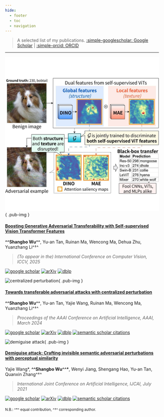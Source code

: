 ```yaml
---
hide:
  - footer
  - toc
  - navigation
---
```


> A selected list of my publications. [:simple-googlescholar: Google Scholar](https://scholar.google.com/citations?user=Mf-JoyQAAAAJ) | [:simple-orcid: ORCID](https://orcid.org/0000-0002-0737-7420)

---

<div class="pub-grid" markdown>

![dsva](assets/dsva.jpg){ .pub-img }

<div markdown>

#### [Boosting Generative Adversarial Transferability with Self-supervised Vision Transformer Features](https://arxiv.org/abs/2506.21046)

**^^Shangbo Wu^^**, Yu-an Tan, Ruinan Ma, Wencong Ma, Dehua Zhu, Yuanzhang Li^†^

> _(To appear in the) International Conference on Computer Vision, ICCV, 2025_

[![google scholar](https://img.shields.io/badge/Google%20Scholar-4285F4?logo=googlescholar&labelColor=beige)](https://scholar.google.com/#)
[![arXiv](https://img.shields.io/badge/2506.21046-b31b1b?logo=arxiv&labelColor=2d3339)](https://arxiv.org/abs/2506.21046)
[![dblp](https://img.shields.io/badge/dblp-ICCV%202025-fbba00?logo=dblp&labelColor=004f9f)](https://dblp.org/#)

<!-- [![semantic scholar citations](https://img.shields.io/badge/dynamic/json?url=https%3A%2F%2Fapi.semanticscholar.org%2Fgraph%2Fv1%2Fpaper%2F7e59fdd13e3e9c8387d2a124adf47c05a6aeda8c%3Ffields%3DcitationCount&query=%24.citationCount&style=social&logo=semanticscholar&label=citations&cacheSeconds=7200)](https://www.semanticscholar.org/paper/Towards-Transferable-Adversarial-Attacks-with-Wu-Tan/7e59fdd13e3e9c8387d2a124adf47c05a6aeda8c) -->

</div></div>

<div class="pub-grid" markdown>

![centralized perturbation](assets/centralized-perturbation.png){ .pub-img }

<div markdown>

#### [Towards transferable adversarial attacks with centralized perturbation](https://doi.org/10.1609/aaai.v38i6.28427)

**^^Shangbo Wu^^**, Yu-an Tan, Yajie Wang, Ruinan Ma, Wencong Ma, Yuanzhang Li^†^

> _Proceedings of the AAAI Conference on Artificial Intelligence, AAAI, March 2024_

[![google scholar](https://img.shields.io/badge/Google%20Scholar-4285F4?logo=googlescholar&labelColor=beige)](https://scholar.google.com/citations?view_op=view_citation&citation_for_view=Mf-JoyQAAAAJ:Y0pCki6q_DkC)
[![arXiv](https://img.shields.io/badge/2312.06199-b31b1b?logo=arxiv&labelColor=2d3339)](https://arxiv.org/abs/2312.06199)
[![dblp](https://img.shields.io/badge/dblp-AAAI%202024-fbba00?logo=dblp&labelColor=004f9f)](https://dblp.org/rec/conf/aaai/Wu0WMML24.html)
[![semantic scholar citations](https://img.shields.io/badge/dynamic/json?url=https%3A%2F%2Fapi.semanticscholar.org%2Fgraph%2Fv1%2Fpaper%2F7e59fdd13e3e9c8387d2a124adf47c05a6aeda8c%3Ffields%3DcitationCount&query=%24.citationCount&style=social&logo=semanticscholar&label=citations&cacheSeconds=7200)](https://www.semanticscholar.org/paper/Towards-Transferable-Adversarial-Attacks-with-Wu-Tan/7e59fdd13e3e9c8387d2a124adf47c05a6aeda8c)

</div></div>

<div class="pub-grid" markdown>

![demiguise attack](assets/demiguise-attack.png){ .pub-img }

<div markdown>

#### [Demiguise attack: Crafting invisible semantic adversarial perturbations with perceptual similarity](https://doi.org/10.24963/ijcai.2021/430)

Yajie Wang\*, **^^Shangbo Wu^^\***, Wenyi Jiang, Shengang Hao, Yu-an Tan, Quanxin Zhang^†^

> _International Joint Conference on Artificial Intelligence, IJCAI, July 2021_

[![google scholar](https://img.shields.io/badge/Google%20Scholar-4285F4?logo=googlescholar&labelColor=beige)](https://scholar.google.com/citations?view_op=view_citation&citation_for_view=Mf-JoyQAAAAJ:d1gkVwhDpl0C)
[![arXiv](https://img.shields.io/badge/2107.01396-b31b1b?logo=arxiv&labelColor=2d3339)](https://arxiv.org/abs/2107.01396)
[![dblp](https://img.shields.io/badge/dblp-IJCAI%202021-fbba00?logo=dblp&labelColor=004f9f)](https://dblp.org/rec/conf/ijcai/WangWJHTZ21.html)
[![semantic scholar citations](https://img.shields.io/badge/dynamic/json?url=https%3A%2F%2Fapi.semanticscholar.org%2Fgraph%2Fv1%2Fpaper%2F0f092b5d24125a1d187128d8b4ba091a061433c6%3Ffields%3DcitationCount&query=%24.citationCount&style=social&logo=semanticscholar&label=citations&cacheSeconds=7200)](https://www.semanticscholar.org/paper/Demiguise-Attack%3A-Crafting-Invisible-Semantic-with-Wang-Wu/0f092b5d24125a1d187128d8b4ba091a061433c6)

</div></div>

<sub markdown>N.B.: ^\*^ equal contribution, ^†^ corresponding author.</sub>
